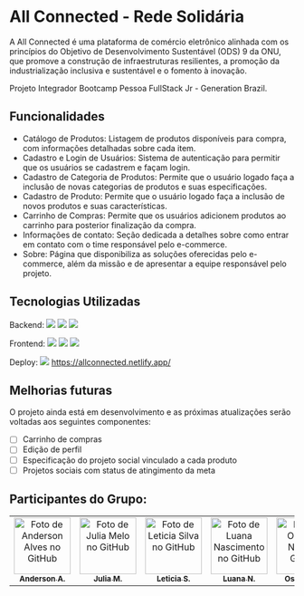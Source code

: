 # All Connected - Rede Solidária 

A All Connected é uma plataforma de comércio eletrônico alinhada com os princípios do Objetivo de Desenvolvimento Sustentável (ODS) 9 da ONU, que promove a construção de infraestruturas resilientes, a promoção da industrialização inclusiva e sustentável e o fomento à inovação.

Projeto Integrador Bootcamp Pessoa FullStack Jr - Generation Brazil. 

## Funcionalidades

- Catálogo de Produtos: Listagem de produtos disponíveis para compra, com informações detalhadas sobre cada item.
- Cadastro e Login de Usuários: Sistema de autenticação para permitir que os usuários se cadastrem e façam login.
- Cadastro de Categoria de Produtos: Permite que o usuário logado faça a inclusão de novas categorias de produtos e suas especificações. 
- Cadastro de Produto: Permite que o usuário logado faça a inclusão de novos produtos e suas características.
- Carrinho de Compras: Permite que os usuários adicionem produtos ao carrinho para posterior finalização da compra.
- Informações de contato: Seção dedicada a detalhes sobre como entrar em contato com o time responsável pelo e-commerce.
- Sobre:  Página que disponibiliza as soluções oferecidas pelo e-commerce, além da missão e de apresentar a equipe responsável pelo projeto.

## Tecnologias Utilizadas

Backend: 
<img src="https://img.shields.io/badge/Java-ED8B00?style=for-the-badge&logo=java&logoColor=white" />
<img src="https://img.shields.io/badge/Spring-6DB33F?style=for-the-badge&logo=spring&logoColor=white" />
<img src="https://img.shields.io/badge/MySQL-00000F?style=for-the-badge&logo=mysql&logoColor=white" />

Frontend:
<img src="https://img.shields.io/badge/React-20232A?style=for-the-badge&logo=react&logoColor=61DAFB" />
<img src="https://img.shields.io/badge/TypeScript-007ACC?style=for-the-badge&logo=typescript&logoColor=white" />
<img src="https://img.shields.io/badge/Tailwind_CSS-38B2AC?style=for-the-badge&logo=tailwind-css&logoColor=white" />

Deploy:
<img src="https://img.shields.io/badge/Netlify-00C7B7?style=for-the-badge&logo=netlify&logoColor=white" />
https://allconnected.netlify.app/

## Melhorias futuras

O projeto ainda está em desenvolvimento e as próximas atualizações serão voltadas aos seguintes componentes:

- [ ] Carrinho de compras
- [ ] Edição de perfil
- [ ] Especificação do projeto social vinculado a cada produto
- [ ] Projetos sociais com status de atingimento da meta

## Participantes do Grupo:

<table>
  <tr>
    <td align="center">
      <a href="https://www.linkedin.com/in/adsalves/" title="Anderson Alves">
    <img src="https://avatars.githubusercontent.com/u/150266023?v=4" width="100px;" alt="Foto de Anderson Alves no GitHub"/><br>
    <sub>
      <b>Anderson A.</b>
        </sub>
      </a>
    </td>
     <td align="center">
       <a href="https://www.linkedin.com/in/julia-karen-melo/" title="Julia Melo">
    <img src="https://avatars.githubusercontent.com/u/160678981?v=4" width="100px;" alt="Foto de Julia Melo no GitHub"/><br>
    <sub>
      <b>Julia M.</b>
        </sub>
      </a>
    </td>
    <td align="center">
       <a href="https://www.linkedin.com/in/leticiatsilva/" title="Leticia Silva">
    <img src="https://avatars.githubusercontent.com/u/167130040?v=4" width="100px;" alt="Foto de Leticia Silva no GitHub"/><br>
    <sub>
      <b>Leticia S.</b>
        </sub>
      </a>
    </td>
     <td align="center">
       <a href="https://www.linkedin.com/in/luananascimentodev/" title="Luana Nascimento">
    <img src="https://avatars.githubusercontent.com/u/120537755?s=400&u=2f212c82c1bbdb0b74acc4a8ffa996298d7c0f3f&v=4" width="100px;" alt="Foto de Luana Nascimento no GitHub"/><br>
    <sub>
      <b>Luana N. </b>
        </sub>
      </a>
    </td>
     <td align="center">
       <a href="https://www.linkedin.com/in/osvaldoneto0/" title="Osvaldo Neto">
    <img src="https://avatars.githubusercontent.com/u/166192036?v=4" width="100px;" alt="Foto de Osvaldo Neto no GitHub"/><br>
    <sub>
      <b>Osvaldo N.</b>
        </sub>
      </a>
    </td>
     <td align="center">
       <a href="https://www.linkedin.com/in/paloma-ferrari/" title="Paloma Ferrari">
    <img src="https://avatars.githubusercontent.com/u/111384818?v=4" width="100px;" alt="Foto de Paloma Ferrari no GitHub"/><br>
    <sub>
      <b>Paloma F.</b>
        </sub>
      </a>
    </td>
    <td align="center">
       <a href="https://www.linkedin.com/in/paloma-ferrari/" title="Thamires Martins">
    <img src="https://avatars.githubusercontent.com/u/165708887?v=4" width="100px;" alt="Foto de Paloma Thamires Martins"/><br>
    <sub>
      <b>Thamires M.</b>
        </sub>
      </a>
    </td>
  </tr>
</table>



